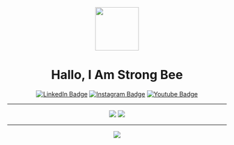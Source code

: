 
<div id="header" align="center">
  <img src="https://media.giphy.com/media/M9gbBd9nbDrOTu1Mqx/giphy.gif" width="100"/>
  <h1>Hallo, I Am Strong Bee</h1>
  <div id="badges">
  <a href=""><img src="https://img.shields.io/badge/LinkedIn-blue?style=for-the-badge&logo=linkedin&logoColor=white" alt="LinkedIn Badge"/></a>
  <a href=""><img src="https://img.shields.io/badge/Instagram-blue?style=for-the-badge&logo=Instagram&logoColor=white,purple" alt="Instagram Badge"/></a>
  <a href=""><img src="https://img.shields.io/badge/YouTube-red?style=for-the-badge&logo=youtube&logoColor=white" alt="Youtube Badge"/></a>
</div>
<hr>
  <img src="https://img.shields.io/badge/-Laravel-white?logo=laravel&logoColor=red&logoWidth=300&logoWidth=300"/>
  <img src="https://img.shields.io/badge/-CI4-white?logo=codeIgniter&logoColor=red&logoWidth=300&logoWidth=300"/>
</div>
<hr>
<div align="center">
  <img src="https://camo.githubusercontent.com/8647e950a27f73e6bd1a83234589728cd768f8b83445372756e36ed2c71e8503/68747470733a2f2f6769746875622d70726f66696c652d74726f7068792e76657263656c2e6170702f3f757365726e616d653d4775737269666172697359756461416c6861666973266e6f2d62673d74727565266e6f2d6672616d653d74727565266c61796f75743d636f6d7061637426686964655f626f726465723d74727565267468656d653d616c676f6c6961"/>
</div>
